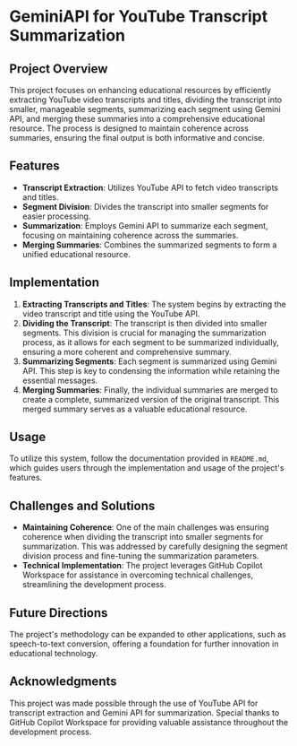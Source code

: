 # GeminiAPI for YouTube Transcript Summarization

## Project Overview
This project focuses on enhancing educational resources by efficiently extracting YouTube video transcripts and titles, dividing the transcript into smaller, manageable segments, summarizing each segment using Gemini API, and merging these summaries into a comprehensive educational resource. The process is designed to maintain coherence across summaries, ensuring the final output is both informative and concise.

## Features
- **Transcript Extraction**: Utilizes YouTube API to fetch video transcripts and titles.
- **Segment Division**: Divides the transcript into smaller segments for easier processing.
- **Summarization**: Employs Gemini API to summarize each segment, focusing on maintaining coherence across the summaries.
- **Merging Summaries**: Combines the summarized segments to form a unified educational resource.

## Implementation
1. **Extracting Transcripts and Titles**: The system begins by extracting the video transcript and title using the YouTube API.
2. **Dividing the Transcript**: The transcript is then divided into smaller segments. This division is crucial for managing the summarization process, as it allows for each segment to be summarized individually, ensuring a more coherent and comprehensive summary.
3. **Summarizing Segments**: Each segment is summarized using Gemini API. This step is key to condensing the information while retaining the essential messages.
4. **Merging Summaries**: Finally, the individual summaries are merged to create a complete, summarized version of the original transcript. This merged summary serves as a valuable educational resource.

## Usage
To utilize this system, follow the documentation provided in `README.md`, which guides users through the implementation and usage of the project's features.

## Challenges and Solutions
- **Maintaining Coherence**: One of the main challenges was ensuring coherence when dividing the transcript into smaller segments for summarization. This was addressed by carefully designing the segment division process and fine-tuning the summarization parameters.
- **Technical Implementation**: The project leverages GitHub Copilot Workspace for assistance in overcoming technical challenges, streamlining the development process.

## Future Directions
The project's methodology can be expanded to other applications, such as speech-to-text conversion, offering a foundation for further innovation in educational technology.

## Acknowledgments
This project was made possible through the use of YouTube API for transcript extraction and Gemini API for summarization. Special thanks to GitHub Copilot Workspace for providing valuable assistance throughout the development process.
